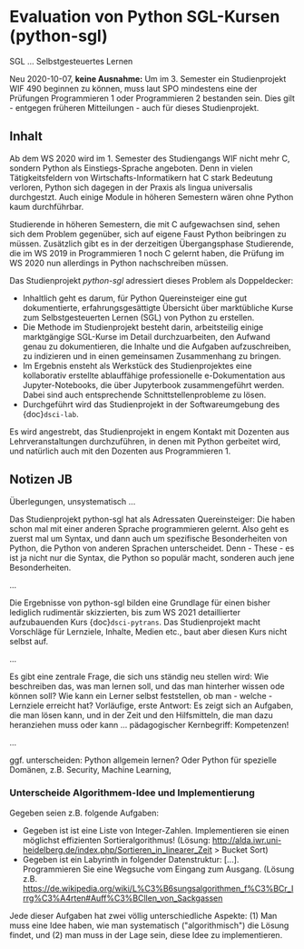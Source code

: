 # Evaluation von Python SGL-Kursen (python-sgl)

SGL ... Selbstgesteuertes Lernen

Neu 2020-10-07, **keine Ausnahme:** Um im 3. Semester ein Studienprojekt WIF 490 beginnen zu können, muss laut SPO mindestens eine der Prüfungen Programmieren 1 oder Programmieren 2 bestanden sein. Dies gilt - entgegen früheren Mitteilungen - auch für dieses Studienprojekt. 

## Inhalt

Ab dem WS 2020 wird im 1. Semester des Studiengangs WIF nicht mehr C, sondern Python als Einstiegs-Sprache angeboten.  Denn in vielen Tätigkeitsfeldern von Wirtschafts-Informatikern hat C stark Bedeutung verloren, Python  sich dagegen in der Praxis als lingua universalis durchgestzt. Auch einige Module in höheren Semestern wären ohne Python kaum durchführbar.

Studierende in höheren Semestern, die mit C aufgewachsen sind, sehen sich dem Problem gegenüber, sich auf eigene Faust Python beibringen zu müssen. Zusätzlich gibt es in der derzeitigen Übergangsphase Studierende, die im WS 2019  in Programmieren 1 noch C gelernt haben, die Prüfung  im WS 2020 nun allerdings in Python nachschreiben müssen.

Das Studienprojekt *python-sgl* adressiert dieses Problem als Doppeldecker:

* Inhaltlich geht es darum, für Python Quereinsteiger eine gut dokumentierte, erfahrungsgesättigte Übersicht über marktübliche Kurse zum Selbstgesteuerten Lernen (SGL) von Python zu erstellen.
* Die Methode im Studienprojekt besteht darin, arbeitsteilig einige marktgängige SGL-Kurse im Detail durchzuarbeiten, den Aufwand  genau zu dokumentieren, die Inhalte und die Aufgaben aufzuschreiben, zu indizieren und in einen gemeinsamen Zusammenhang zu bringen.
* Im Ergebnis ensteht als Werkstück des Studienprojektes eine kollaborativ erstellte ablauffähige professionelle e-Dokumentation aus Jupyter-Notebooks, die über Jupyterbook  zusammengeführt werden. Dabei sind auch entsprechende Schnittstellenprobleme zu lösen.
* Durchgeführt wird das Studienprojekt in der Softwareumgebung des {doc}`dsci-lab`. 

Es wird angestrebt, das Studienprojekt in engem Kontakt mit Dozenten aus Lehrveranstaltungen durchzuführen, in denen mit Python gerbeitet wird, und natürlich auch mit den Dozenten aus Programmieren 1.




## Notizen JB

Überlegungen, unsystematisch ... 

Das Studienprojekt  python-sgl hat als Adressaten Quereinsteiger: Die haben schon mal mit einer anderen Sprache programmieren gelernt. Also geht es zuerst mal um Syntax, und dann auch um spezifische Besonderheiten von Python, die Python von anderen Sprachen unterscheidet. Denn - These - es ist ja nicht nur die Syntax, die Python so populär macht, sonderen auch jene Besonderheiten. 

...

Die Ergebnisse von python-sgl bilden eine Grundlage für einen bisher lediglich rudimentär skizzierten, bis zum WS 2021 detaillierter aufzubauenden Kurs {doc}`dsci-pytrans`. Das Studienprojekt macht Vorschläge für Lernziele, Inhalte, Medien etc., baut aber diesen Kurs nicht selbst auf.

...

Es gibt eine zentrale Frage, die sich uns ständig neu stellen wird: Wie beschreiben das, was man lernen soll, und das man hinterher wissen ode können soll? Wie kann ein Lerner selbst feststellen, ob man - welche - Lernziele erreicht hat? Vorläufige, erste Antwort: Es zeigt sich an Aufgaben, die man lösen kann, und in der Zeit und den Hilfsmitteln, die man dazu heranziehen muss oder kann ... pädagogischer Kernbegriff: Kompetenzen!

...

ggf. unterscheiden: Python allgemein lernen? Oder Python für spezielle Domänen, z.B. Security, Machine Learning, 


### Unterscheide Algorithmem-Idee und Implementierung

Gegeben seien z.B. folgende Aufgaben:

* Gegeben ist ist eine Liste von Integer-Zahlen. Implementieren sie einen möglichst effizienten Sortieralgorithmus! (Lösung: <http://alda.iwr.uni-heidelberg.de/index.php/Sortieren_in_linearer_Zeit> > Bucket Sort)
* Gegeben ist ein Labyrinth in folgender Datenstruktur: [...]. Programmieren Sie eine Wegsuche vom Eingang zum Ausgang. (Lösung z.B. <https://de.wikipedia.org/wiki/L%C3%B6sungsalgorithmen_f%C3%BCr_Irrg%C3%A4rten#Auff%C3%BCllen_von_Sackgassen>

Jede dieser Aufgaben hat zwei völlig unterschiedliche Aspekte: (1) Man muss eine Idee haben, wie man systematisch ("algorithmisch") die Lösung findet, und (2) man muss in der Lage sein, diese Idee zu implementieren.

